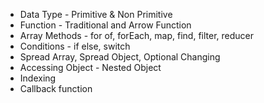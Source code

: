 - Data Type - Primitive & Non Primitive
- Function - Traditional and Arrow Function
- Array Methods - for of, forEach, map, find, filter, reducer
- Conditions - if else, switch
- Spread Array, Spread Object, Optional Changing
- Accessing Object - Nested Object
- Indexing
- Callback function
